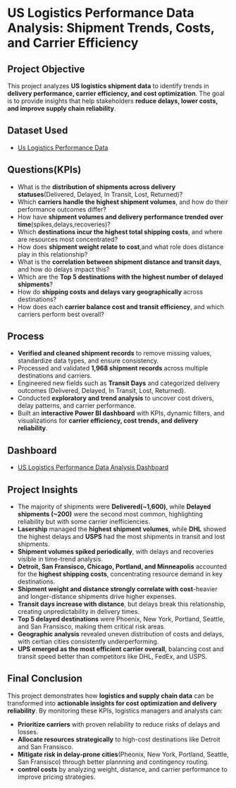 # US Logistics Performance Data Analysis: Shipment Trends, Costs, and Carrier Efficiency

## **Project Objective**

This project analyzes **US logistics shipment data** to identify trends in **delivery performance, carrier efficiency, and cost optimization**.
The goal is to provide insights that help stakeholders **reduce delays, lower costs, and improve supply chain reliability**.

## **Dataset Used**

- <a href="https://github.com/aagomu1/US-Logistics-Performance-Data-Analysis/blob/main/logistics_shipments_dataset.xlsx">Us Logistics Performance Data</a>

## **Questions(KPIs)**

- What is the **distribution of shipments across delivery statuses**(Delivered, Delayed, In Transit, Lost, Returned)?
- Which **carriers handle the highest shipment volumes**, and how do their performance outcomes differ?
- How have **shipment volumes and delivery performance trended over time**(spikes,delays,recoveries)?
- Which **destinations incur the highest total shipping costs**, and where are resources most concentrated?
- How does **shipment weight relate to cost**,and what role does distance play in this relationship?
- What is the **correlation between shipment distance and transit days**, and how do delays impact this?
- Which are the **Top 5 destinations with the highest number of delayed shipments**?
- How do **shipping costs and delays vary geographically** across destinations?
- How does each **carrier balance cost and transit efficiency**, and which carriers perform best overall?

## **Process**

- **Verified and cleaned shipment records** to remove missing values, standardize data types, and ensure consistency.
- Processed and validated **1,968 shipment records** across multiple destinations and carriers.
- Engineered new fields such as **Transit Days** and categorized delivery outcomes (Delivered, Delayed, In Transit, Lost, Returned).
- Conducted **exploratory and trend analysis** to uncover cost drivers, delay patterns, and carrier performance.
- Built an **interactive Power BI dashboard** with KPIs, dynamic filters, and visualizations for **carrier efficiency, cost trends, and delivery reliability**.

## **Dashboard**

- <a href="https://github.com/aagomu1/US-Logistics-Performance-Data-Analysis/blob/main/US_Logistics_Performance_Data_Analysis_Dashboard.pdf">US Logistics Performance Data Analysis Dashboard</a>

## **Project Insights**

- The majority of shipments were **Delivered(~1,600)**, while **Delayed shipments (~200)** were the second most common, highlighting reliability but with some carrier inefficiencies.
- **Lasership** managed the **highest shipment volumes**, while **DHL** showed the highest delays and **USPS** had the most shipments in transit and lost shipments.
- **Shipment volumes spiked periodically**, with delays and recoveries visible in time-trend analysis.
- **Detroit, San Fransisco, Chicago, Portland, and Minneapolis** accounted for the **highest shipping costs**, concentrating resource demand in key destinations.
- **Shipment weight and distance strongly correlate with cost**-heavier and longer-distance shipments drive higher expenses.
- **Transit days increase with distance**, but delays break this relationship, creating unpredictability in delivery times.
- **Top 5 delayed destinations** were Phoenix, New York, Portland, Seattle, and San Fransisco, making them critical risk areas.
- **Geographic analysis** revealed uneven distribution of costs and delays, with certian cities consistently underperforming.
- **UPS emerged as the most efficient carrier overall**, balancing cost and transit speed better than competitors like DHL, FedEx, and USPS.

## **Final Conclusion**

This project demonstrates how **logistics and supply chain data** can be transformed into **actionable insights for cost optimization and delivery reliability**.
By monitoring these KPIs, logistics managers and analysts can:

- **Prioritize carriers** with proven reliability to reduce risks of delays and losses.
- **Allocate resources strategically** to high-cost destinations like Detroit and San Fransisco.
- **Mitigate risk in delay-prone cities**(Pheonix, New York, Portland, Seattle, San Fransisco) through better plannning and contingency routing.
- **control costs** by analyzing weight, distance, and carrier performance to improve pricing strategies.
